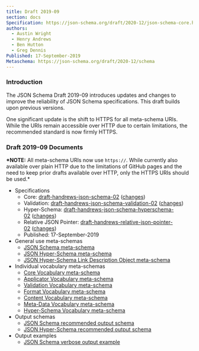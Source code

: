 ```yaml
---
title: Draft 2019-09
section: docs
Specification: https://json-schema.org/draft/2020-12/json-schema-core.html
authors:
  - Austin Wright
  - Henry Andrews
  - Ben Hutton
  - Greg Dennis
Published: 17-September-2019
Metaschema: https://json-schema.org/draft/2020-12/schema
---
```


### Introduction

The JSON Schema Draft 2019-09 introduces updates and changes to improve the reliability of JSON Schema specifications. This draft builds upon previous versions.

One significant update is the shift to HTTPS for all meta-schema URIs. While the URIs remain accessible over HTTP due to certain limitations, the recommended standard is now firmly HTTPS.

### Draft 2019-09 Documents

**\*NOTE:** All meta-schema URIs now use `https://`. While currently also available over plain HTTP due to the limitations of GitHub pages and the need to keep prior drafts available over HTTP, only the HTTPS URIs should be used.\*

- Specifications
  - Core: [draft-handrews-json-schema-02](https://json-schema.org/draft/2019-09/draft-handrews-json-schema-02.html) ([changes](https://json-schema.org/draft/2019-09/draft-handrews-json-schema-02.html#rfc.appendix.G))
  - Validation: [draft-handrews-json-schema-validation-02](https://json-schema.org/draft/2019-09/draft-handrews-json-schema-validation-02.html) ([changes](https://json-schema.org/draft/2019-09/draft-handrews-json-schema-validation-02.html#rfc.appendix.C))
  - Hyper-Schema: [draft-handrews-json-schema-hyperschema-02](https://json-schema.org/draft/2019-09/draft-handrews-json-schema-hyperschema-02.html) ([changes](https://json-schema.org/draft/2019-09/draft-handrews-json-schema-hyperschema-02.html#rfc.appendix.B))
  - Relative JSON Pointer: [draft-handrews-relative-json-pointer-02](https://tools.ietf.org/html/draft-handrews-relative-json-pointer-02) ([changes](https://tools.ietf.org/html/draft-handrews-relative-json-pointer-02#appendix-A))
  - Published: 17-September-2019
- General use meta-schemas
  - [JSON Schema meta-schema](https://json-schema.org/draft/2019-09/schema)
  - [JSON Hyper-Schema meta-schema](https://json-schema.org/draft/2019-09/hyper-schema)
  - [JSON Hyper-Schema Link Description Object meta-schema](https://json-schema.org/draft/2019-09/links)
- Individual vocabulary meta-schemas
  - [Core Vocabulary meta-schema](https://json-schema.org/draft/2019-09/meta/core)
  - [Applicator Vocabulary meta-schema](https://json-schema.org/draft/2019-09/meta/applicator)
  - [Validation Vocabulary meta-schema](https://json-schema.org/draft/2019-09/meta/validation)
  - [Format Vocabulary meta-schema](https://json-schema.org/draft/2019-09/meta/format)
  - [Content Vocabulary meta-schema](https://json-schema.org/draft/2019-09/meta/content)
  - [Meta-Data Vocabulary meta-schema](https://json-schema.org/draft/2019-09/meta/meta-data)
  - [Hyper-Schema Vocabulary meta-schema](https://json-schema.org/draft/2019-09/meta/hyper-schema)
- Output schemas
  - [JSON Schema recommended output schema](https://json-schema.org/draft/2019-09/output/schema)
  - [JSON Hyper-Schema recommended output schema](https://json-schema.org/draft/2019-09/output/hyper-schema)
- Output examples
  - [JSON Schema verbose output example](https://json-schema.org/draft/2019-09/output/verbose-example)
